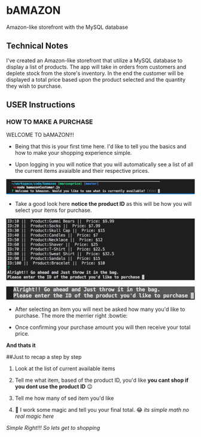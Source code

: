 # bAMAZON
Amazon-like storefront with the MySQL database

## Technical Notes

I've created an Amazon-like storefront that utilize a MySQL database to display a list of products. The app will take in orders from customers and deplete stock from the store's inventory. In the end the customer will be displayed a total price based upon the product selected and the quantity they wish to purchase.

## USER Instructions

### HOW TO MAKE A PURCHASE

WELCOME TO bAMAZON!!!

* Being that this is your first time here. I'd like to tell you the basics and how to make your shopping experience simple. 

* Upon logging in you will notice that you will automatically see a list of all the current items avaialble and their respective prices.

![Image of User starting app](/images/UserRunningApp.jpeg)

* Take a good look here **notice the product ID** as this will be how you will select your items for purchase.

![Image of User viewing Product List](/images/ProductListView.jpeg)

![Image of User Prompt to Select Item](/images/UserItemSelect.jpeg)

* After selecting an item you will next be asked how many you'd like to purchase. The more the merrier right :bowtie:


* Once confirming your purchase amount you will then receive your total price.

**And thats it**

##Just to recap a step by step

1. Look at the list of current available items

2. Tell me what item, based of the product ID, you'd like **you cant shop if you dont use the product ID** :wink:

3. Tell me how many of sed item you'd like

4. :crystal_ball: I work some magic and tell you your final total. :joy: _its simple math no real magic here_ 

_Simple Right!!! So lets get to shopping_


